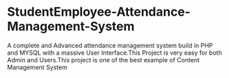 # StudentEmployee-Attendance-Management-System
A complete and Advanced attendance management system build in PHP and MYSQL with a massive User Interface.This Project is very easy for both Admin and Users.This project is one of the best example of Content Management System
